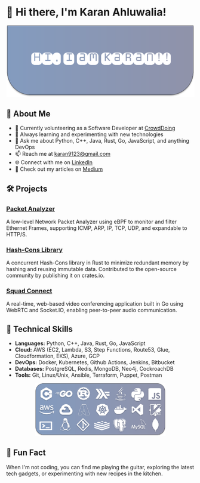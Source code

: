 # 👋 Hi there, I'm Karan Ahluwalia!

![Profile Banner](Hero.svg)

## 🚀 About Me

- 🔭 Currently volunteering as a Software Developer at [CrowdDoing](https://www.crowddoing.world/)
- 🌱 Always learning and experimenting with new technologies
- 💬 Ask me about Python, C++, Java, Rust, Go, JavaScript, and anything DevOps
- 📫 Reach me at [karan9123@gmail.com](mailto:karan9123@gmail.com)
- 🌐 Connect with me on [LinkedIn](http://linkedin.com/in/karanSahluwalia)
- 📝 Check out my articles on [Medium](https://medium.com/@karan9123)

## 🛠️ Projects

### [Packet Analyzer](https://github.com/karan9123/Packet-Analyzer)
A low-level Network Packet Analyzer using eBPF to monitor and filter Ethernet Frames, supporting ICMP, ARP, IP, TCP, UDP, and expandable to HTTP/S.

### [Hash-Cons Library](https://crates.io/crates/hash_cons)
A concurrent Hash-Cons library in Rust to minimize redundant memory by hashing and reusing immutable data. Contributed to the open-source community by publishing it on crates.io.

### [Squad Connect](https://github.com/karan9123/squad-connect)
A real-time, web-based video conferencing application built in Go using WebRTC and Socket.IO, enabling peer-to-peer audio communication.

## 🧰 Technical Skills

- **Languages:** Python, C++, Java, Rust, Go, JavaScript
- **Cloud:** AWS (EC2, Lambda, S3, Step Functions, Route53, Glue, Cloudformation, EKS), Azure, GCP
- **DevOps:** Docker, Kubernetes, Github Actions, Jenkins, Bitbucket
- **Databases:** PostgreSQL, Redis, MongoDB, Neo4j, CockroachDB
- **Tools:** Git, Linux/Unix, Ansible, Terraform, Puppet, Postman

<p align="center">
    <img src="tech.svg" width=350>
</p>

## 🎨 Fun Fact

When I'm not coding, you can find me playing the guitar, exploring the latest tech gadgets, or experimenting with new recipes in the kitchen.